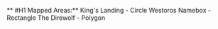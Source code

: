 ** #H1 Mapped Areas:**
    King's Landing - Circle
    Westoros Namebox - Rectangle
    The Direwolf - Polygon
